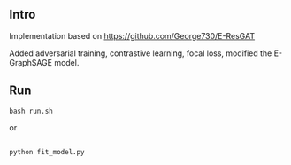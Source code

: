 

## Intro

Implementation based on https://github.com/George730/E-ResGAT

Added adversarial training, contrastive learning, focal loss, modified the E-GraphSAGE model.



## Run

```
bash run.sh
```

or

## 

```
python fit_model.py
```

